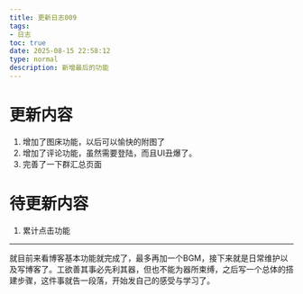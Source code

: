 ```yaml
---
title: 更新日志009
tags: 
- 日志
toc: true
date: 2025-08-15 22:58:12
type: normal
description: 新增最后的功能
---
```

# 更新内容
1. 增加了图床功能，以后可以愉快的附图了
2. 增加了评论功能，虽然需要登陆，而且UI丑爆了。
3. 完善了一下群汇总页面
# 待更新内容
1. 累计点击功能
---
就目前来看博客基本功能就完成了，最多再加一个BGM，接下来就是日常维护以及写博客了。工欲善其事必先利其器，但也不能为器所束缚，之后写一个总体的搭建步骤，这件事就告一段落，开始发自己的感受与学习了。